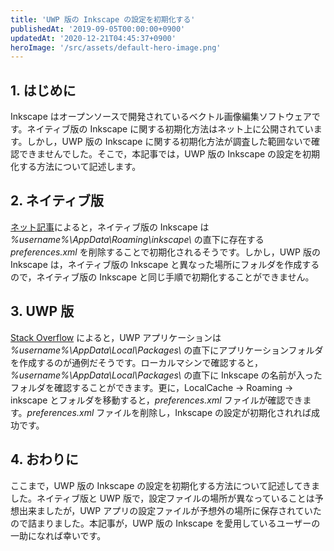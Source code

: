 ```yaml
---
title: 'UWP 版の Inkscape の設定を初期化する'
publishedAt: '2019-09-05T00:00:00+0900'
updatedAt: '2020-12-21T04:45:37+0900'
heroImage: '/src/assets/default-hero-image.png'
---
```


## 1. はじめに

Inkscape はオープンソースで開発されているベクトル画像編集ソフトウェアです。ネイティブ版の Inkscape に関する初期化方法はネット上に公開されています。しかし，UWP 版の Inkscape に関する初期化方法が調査した範囲ないで確認できませんでした。そこで，本記事では，UWP 版の Inkscape の設定を初期化する方法について記述します。

## 2. ネイティブ版

[ネット記事](https://npokasc.com/pc/post-14020/)によると，ネイティブ版の Inkscape は _%username%\AppData\Roaming\inkscape\\_ の直下に存在する _preferences.xml_ を削除することで初期化されるそうです。しかし，UWP 版の Inkscape は，ネイティブ版の Inkscape と異なった場所にフォルダを作成するので，ネイティブ版の Inkscape と同じ手順で初期化することができません。

## 3. UWP 版

[Stack Overflow](https://stackoverflow.com/questions/52934042/uwp-settings-file) によると，UWP アプリケーションは _%username%\AppData\Local\Packages\\_ の直下にアプリケーションフォルダを作成するのが通例だそうです。ローカルマシンで確認すると，_%username%\AppData\Local\Packages\\_ の直下に Inkscape の名前が入ったフォルダを確認することができます。更に，LocalCache → Roaming → inkscape とフォルダを移動すると，_preferences.xml_ ファイルが確認できます。_preferences.xml_ ファイルを削除し，Inkscape の設定が初期化されれば成功です。

## 4. おわりに

ここまで，UWP 版の Inkscape の設定を初期化する方法について記述してきました。ネイティブ版と UWP 版で，設定ファイルの場所が異なっていることは予想出来ましたが，UWP アプリの設定ファイルが予想外の場所に保存されていたので詰まりました。本記事が，UWP 版の Inkscape を愛用しているユーザーの一助になれば幸いです。
